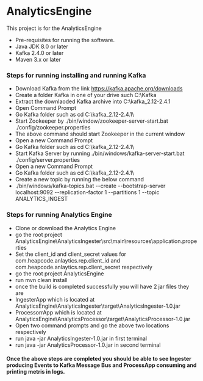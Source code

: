 # AnalyticsEngine
This project is for the AnalyticsEngine

- Pre-requisites for running the software.
- Java JDK 8.0 or later
- Kafka 2.4.0 or later
- Maven 3.x or later

### Steps for running installing and running Kafka
- Download Kafka from the link https://kafka.apache.org/downloads
- Create a folder Kafka in one of your drive such C:\Kafka
- Extract the downlaoded Kafka archive into C:\kafka_2.12-2.4.1
- Open Command Prompt
- Go Kafka folder such as cd C:\kafka_2.12-2.4.1\
- Start Zookeeper by ./bin/window/zookeeper-server-start.bat ./config/zookeeper.properties
- The above command should start Zookeeper in the current window
- Open a new Command Prompt
- Go Kafka folder such as cd C:\kafka_2.12-2.4.1\
- Start Kafka Server by running ./bin/windows/kafka-server-start.bat ./config/server.properties
- Open a new Command Prompt
- Go Kafka folder such as cd C:\kafka_2.12-2.4.1\
- Create a new topic by running the below command
- ./bin/windows/kafka-topics.bat --create --bootstrap-server localhost:9092 --replication-factor 1 --partitions 1 --topic ANALYTICS_INGEST

### Steps for running Analytics Engine
- Clone or download the Analytics Engine
- go the root project AnalyticsEngine\AnalyticsIngester\src\main\resources\application.properties
- Set the client_id and client_secret values for com.heapcode.anlaytics.rep.client_id and com.heapcode.anlaytics.rep.client_secret respectively
- go the root project AnalyticsEngine
- run mvn clean install
- once the build is completed successfully you will have 2 jar files they are
- IngesterApp which is located at AnalyticsEngine\AnalyticsIngester\target\AnalyticsIngester-1.0.jar
- ProcessorrApp which is located at AnalyticsEngine\AnalyticsProcessor\target\AnalyticsProcessor-1.0.jar
- Open two command prompts and go the above two locations respectively
- run java -jar AnalyticsIngester-1.0.jar in first terminal
- run java -jar AnalyticsProcessor-1.0.jar in second terminal

#### Once the above steps are completed you should be able to see Ingester producing Events to Kafka Message Bus and ProcessApp consuming and printing metris in logs.
